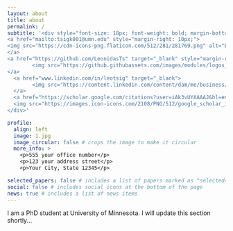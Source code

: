 ```yaml
---
layout: about
title: about
permalink: /
subtitle: '<div style="font-size: 18px; font-weight: bold; margin-bottom: 10px;"> 
<a href="mailto:tsigk001@umn.edu" style="margin-right: 10px;">
<img src="https://cdn-icons-png.flaticon.com/512/281/281769.png" alt="Email" width="20" height="20"/> Email
</a>
<a href="https://github.com/LeonidasTs" target="_blank" style="margin-right: 10px;">
        <img src="https://github.githubassets.com/images/modules/logos_page/GitHub-Mark.png" alt="GitHub" width="20" height="20"/> GitHub
</a>
  <a href="www.linkedin.com/in/leotsig" target="_blank">
        <img src="https://content.linkedin.com/content/dam/me/business/en-us/amp/brand-site/v2/bg/LI-Bug.svg.original.png" alt="LinkedIn" width="20" height="20"/> LinkedIn
  </a>
  <a href="https://scholar.google.com/citations?user=iAk3vUYAAAAJ&hl=en" target="_blank">
  <img src="https://images.icon-icons.com/2108/PNG/512/google_scholar_icon_130918.png" alt="Google Scholar" width="20", height="20"/> Google Scholar
</div>'

profile:
  align: left
  image: 1.jpg
  image_circular: false # crops the image to make it circular
  more_info: >
    <p>555 your office number</p>
    <p>123 your address street</p>
    <p>Your City, State 12345</p>

selected_papers: false # includes a list of papers marked as "selected={true}"
social: false # includes social icons at the bottom of the page
news: true # includes a list of news items
---
```


I am a PhD student at University of Minnesota. I will update this section shortly...


